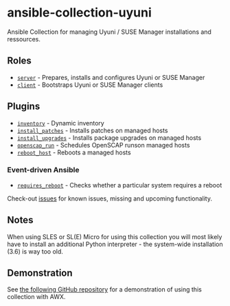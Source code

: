# ansible-collection-uyuni

Ansible Collection for managing Uyuni / SUSE Manager installations and ressources.

## Roles

- [`server`](roles/server) - Prepares, installs and configures Uyuni or SUSE Manager
- [`client`](roles/client) - Bootstraps Uyuni or SUSE Manager clients

## Plugins

- [`inventory`](plugins/inventory/inventory.py) - Dynamic inventory
- [`install_patches`](plugins/modules/install_patches.py) - Installs patches on managed hosts
- [`install_upgrades`](plugins/modules/install_upgrades.py) - Installs package upgrades on managed hosts
- [`openscap_run`](plugins/modules/openscap_run.py) - Schedules OpenSCAP runson managed hosts
- [`reboot_host`](plugins/modules/reboot_host.py) - Reboots a managed hosts

### Event-driven Ansible

- [`requires_reboot`](extensions/eda/plugins/event_source/requires_reboot.py) - Checks whether a particular system requires a reboot

Check-out [issues](https://github.com/stdevel/ansible-collection-uyuni/issues) for known issues, missing and upcoming functionality.

## Notes

When using SLES or SL(E) Micro for using this collection you will most likely have to install an additional Python interpreter - the system-wide installation (3.6) is way too old.

## Demonstration

See [the following GitHub repository](https://github.com/stdevel/susecon-suma-aap-demo) for a demonstration of using this collection with AWX.
